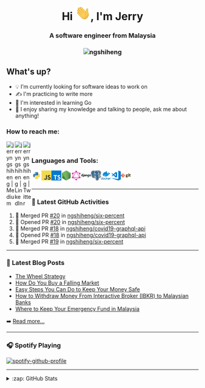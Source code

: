 <h1 align="center">Hi <img src="https://raw.githubusercontent.com/ABSphreak/ABSphreak/master/gifs/Hi.gif" width="40px" />, I'm Jerry</h1>
<h3 align="center">A software engineer from Malaysia</h3>
<h3 align="center"> <img src="https://komarev.com/ghpvc/?username=ngshiheng" alt="ngshiheng" /> </p>

## What's up?

- 💡 I’m currently looking for software ideas to work on
- ✍️ I'm practicing to write more
- 🌱 I'm interested in learning Go
- 💬 I enjoy sharing my knowledge and talking to people, ask me about anything!

### How to reach me:

[<img align="left" alt="jerryngshiheng | Medium" width="22px" src="https://cdn.jsdelivr.net/npm/simple-icons@v3/icons/medium.svg" />][medium]
[<img align="left" alt="jerryngshiheng | LinkedIn" width="22px" src="https://cdn.jsdelivr.net/npm/simple-icons@v3/icons/linkedin.svg" />][linkedin]
[<img align="left" alt="jerryngshiheng | Twitter" width="22px" src="https://cdn.jsdelivr.net/npm/simple-icons@v3/icons/twitter.svg" />][twitter]

<br />

### Languages and Tools:

<img align="left" alt="Python" width="26px" src="https://raw.githubusercontent.com/github/explore/80688e429a7d4ef2fca1e82350fe8e3517d3494d/topics/python/python.png" />
<img align="left" alt="JavaScript" width="26px" src="https://raw.githubusercontent.com/github/explore/80688e429a7d4ef2fca1e82350fe8e3517d3494d/topics/javascript/javascript.png" />
<img align="left" alt="TypeScript" width="26px" src="https://raw.githubusercontent.com/github/explore/80688e429a7d4ef2fca1e82350fe8e3517d3494d/topics/typescript/typescript.png" />
<img align="left" alt="Node.js" width="26px" src="https://raw.githubusercontent.com/github/explore/80688e429a7d4ef2fca1e82350fe8e3517d3494d/topics/nodejs/nodejs.png" />
<img align="left" alt="GraphQL" width="26px" src="https://raw.githubusercontent.com/github/explore/80688e429a7d4ef2fca1e82350fe8e3517d3494d/topics/graphql/graphql.png" />
<img align="left" alt="Django" width="26px" src="https://raw.githubusercontent.com/github/explore/80688e429a7d4ef2fca1e82350fe8e3517d3494d/topics/django/django.png" />
<img align="left" alt="Postgresql" width="26px" src="https://raw.githubusercontent.com/github/explore/80688e429a7d4ef2fca1e82350fe8e3517d3494d/topics/postgresql/postgresql.png" />
<img align="left" alt="Docker" width="26px" src="https://raw.githubusercontent.com/github/explore/80688e429a7d4ef2fca1e82350fe8e3517d3494d/topics/docker/docker.png" />
<img align="left" alt="Visual Studio Code" width="26px" src="https://raw.githubusercontent.com/github/explore/80688e429a7d4ef2fca1e82350fe8e3517d3494d/topics/visual-studio-code/visual-studio-code.png" />
<img align="left" alt="Git" width="26px" src="https://raw.githubusercontent.com/github/explore/80688e429a7d4ef2fca1e82350fe8e3517d3494d/topics/git/git.png" />

<br/>
<br/>

---

### 🤖 Latest GitHub Activities

<!--START_SECTION:activity-->

1. 🎉 Merged PR [#20](https://github.com/ngshiheng/six-percent/pull/20) in [ngshiheng/six-percent](https://github.com/ngshiheng/six-percent)
2. 💪 Opened PR [#20](https://github.com/ngshiheng/six-percent/pull/20) in [ngshiheng/six-percent](https://github.com/ngshiheng/six-percent)
3. 🎉 Merged PR [#18](https://github.com/ngshiheng/covid19-graphql-api/pull/18) in [ngshiheng/covid19-graphql-api](https://github.com/ngshiheng/covid19-graphql-api)
4. 💪 Opened PR [#18](https://github.com/ngshiheng/covid19-graphql-api/pull/18) in [ngshiheng/covid19-graphql-api](https://github.com/ngshiheng/covid19-graphql-api)
5. 🎉 Merged PR [#19](https://github.com/ngshiheng/six-percent/pull/19) in [ngshiheng/six-percent](https://github.com/ngshiheng/six-percent)
<!--END_SECTION:activity-->

---

### 📓 Latest Blog Posts

<!-- BLOG-POST-LIST:START -->
- [The Wheel Strategy](https://medium.com/@ngshiheng/the-wheel-strategy-99e16b9540b2?source=rss-8606bf5a73f5------2)
- [How Do You Buy a Falling Market](https://medium.com/@ngshiheng/how-do-you-buy-a-falling-market-c9487ba092b?source=rss-8606bf5a73f5------2)
- [Easy Steps You Can Do to Keep Your Money Safe](https://medium.com/makingofamillionaire/easy-steps-you-can-do-to-keep-your-money-safe-ac8697b26de8?source=rss-8606bf5a73f5------2)
- [How to Withdraw Money From Interactive Broker (IBKR) to Malaysian Banks](https://medium.com/malaysia-personal-finance/how-to-withdraw-money-from-interactive-broker-ibkr-to-malaysia-banks-1335ca76dcd2?source=rss-8606bf5a73f5------2)
- [Where to Keep Your Emergency Fund in Malaysia](https://medium.com/malaysia-personal-finance/where-to-keep-your-emergency-fund-in-malaysia-9a875540cd15?source=rss-8606bf5a73f5------2)
<!-- BLOG-POST-LIST:END -->

➡️ [Read more...](https://ngshiheng.medium.com/)

---

### 🎧 Spotify Playing

[![spotify-github-profile](https://spotify-github-profile.vercel.app/api/view?uid=22zxcagskyqhkk4qkznhsxdxq&cover_image=true&theme=compact)](https://github.com/kittinan/spotify-github-profile)

---

<details>
  <summary>:zap: GitHub Stats</summary>
    <img align="left" alt="Jerry's GitHub Stats" src="https://github-readme-stats.vercel.app/api?username=ngshiheng&show_icons=true&hide_border=true&theme=tokyonight" />
</details>

[twitter]: https://twitter.com/jerryng93
[linkedin]: https://www.linkedin.com/in/shihengng/
[medium]: https://ngshiheng.medium.com/
